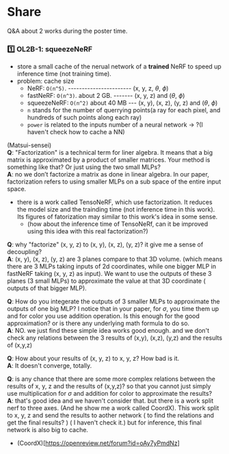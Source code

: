 Share
====

Q&A about 2 works during the poster time.

### :one: OL2B-1: squeezeNeRF
- store a small cache of the nerual network of a __trained__ NeRF to speed up inference time (not training time).
- problem: cache size
   - NeRF: `O(n^5)`.    ----------------------- (x, y, z, $\theta$, $\phi$) 
   - fastNeRF: `O(n^3)`. about 2 GB. ------- (x, y, z) and ($\theta$, $\phi$)
   - squeezeNeRF: `O(n^2)`  about 40 MB --- (x, y), (x, z), (y, z) and ($\theta$, $\phi$)
   - `n` stands for the number of querrying points(a ray for each pixel, and hundreds of such points along each ray)
   - `power` is related to the inputs number of a neural network   -> ?(I haven't check how to cache a NN)

(Matsui-sensei)  
__Q__: "Factorization" is a technical term for liner algebra. It means that a big matrix is approximated by a product of smaller matrices. Your method is something like that? Or just using the two small MLPs?  
__A__: no we don’t factorize a matrix as done in linear algebra. In our paper, factorization refers to using smaller MLPs on a sub space of the entire input space.

- there is a work called TensoNeRF, which use factorization. It reduces the model size and the trainding time (not inference time in this work). Its figures of fatorization may similar to this work's idea in some sense. 
  - (how about the inference time of TensoNeRf, can it be improved using this idea with this real factorization?)


__Q__: why "factorize" (x, y, z) to (x, y), (x, z), (y, z)? it give me a sense of decoupling?  
__A__: (x, y), (x, z), (y, z) are 3 planes compare to that 3D volume. (which means there are 3 MLPs taking inputs of 2d coordinates, while one bigger MLP in fastNeRF taking (x, y, z) as input). We want to use the outputs of these 3 planes (3 small MLPs) to approximate the value at that 3D coordinate ( outputs of that bigger MLP). 

__Q__: How do you integerate the outputs of 3 smaller MLPs to approximate the outputs of one big MLP? I notice that in your paper, for $\sigma$, you time them up and for color you use addition operation. Is this enough for the good approximation? or is there any underlying math formula to do so.  
__A__: NO. we just find these simple idea works good enough. and we don't check any relations between the 3 results of (x,y), (x,z), (y,z) and the results of (x,y,z)


__Q__: How about your results of (x, y, z) to x, y, z? How bad is it.  
__A__: It doesn't converge, totally.

__Q__: is any chance that there are some more complex relations between the results of x, y, z and the results of (x,y,z)? so that you cannot just simply use multiplication for $\sigma$ and addition for color to approximate the results?  
__A__: that's good idea and we haven't consider that. but there is a work split nerf to three axes. (And he show me a work called CoordX). This work split to x, y, z and send the results to aother network ( to find the relations and get the final results? ) ( I haven't check it.) but for inference, this final network is also big to cache.


- (CoordX)[https://openreview.net/forum?id=oAy7yPmdNz]



